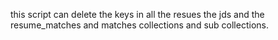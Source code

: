 this script can delete the keys in all the resues the jds and the resume_matches and matches collections and sub collections.
